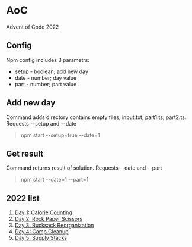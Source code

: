 # AoC

Advent of Code 2022

## Config
Npm config includes 3 parametrs: 
- setup - boolean; add new day
- date - number; day value
- part - number; part value

## Add new day
Command adds directory contains empty files, input.txt, part1.ts, part2.ts. Requests --setup and --date
> npm start --setup=true --date=1

## Get result
Command returns result of solution. Requests --date and --part
> npm start --date=1 --part=1

## 2022 list
1. [Day 1: Calorie Counting](https://github.com/Astya965/AoC/tree/main/src/day01)
2. [Day 2: Rock Paper Scissors](https://github.com/Astya965/AoC/tree/main/src/day02)
3. [Day 3: Rucksack Reorganization](https://github.com/Astya965/AoC/tree/main/src/day03)
4. [Day 4: Camp Cleanup](https://github.com/Astya965/AoC/tree/main/src/day04)
5. [Day 5: Supply Stacks](https://github.com/Astya965/AoC/tree/main/src/day05)